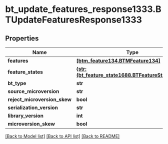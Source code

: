# bt_update_features_response1333.BTUpdateFeaturesResponse1333

## Properties
Name | Type | Description | Notes
------------ | ------------- | ------------- | -------------
**features** | [**[btm_feature134.BTMFeature134]**](BTMFeature134.md) |  | [optional] 
**feature_states** | [**{str: (bt_feature_state1688.BTFeatureState1688,)}**](BTFeatureState1688.md) |  | [optional] 
**bt_type** | **str** |  | [optional] 
**source_microversion** | **str** |  | [optional] 
**reject_microversion_skew** | **bool** |  | [optional] 
**serialization_version** | **str** |  | [optional] 
**library_version** | **int** |  | [optional] 
**microversion_skew** | **bool** |  | [optional] 

[[Back to Model list]](../README.md#documentation-for-models) [[Back to API list]](../README.md#documentation-for-api-endpoints) [[Back to README]](../README.md)


